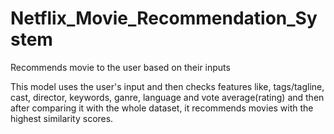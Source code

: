 # Netflix_Movie_Recommendation_System
 Recommends movie to the user based on their inputs

This model uses the user's input and then checks features like, tags/tagline, cast, director, keywords, ganre, language and vote average(rating) and then after comparing it with the whole dataset, it recommends movies with the highest similarity scores.